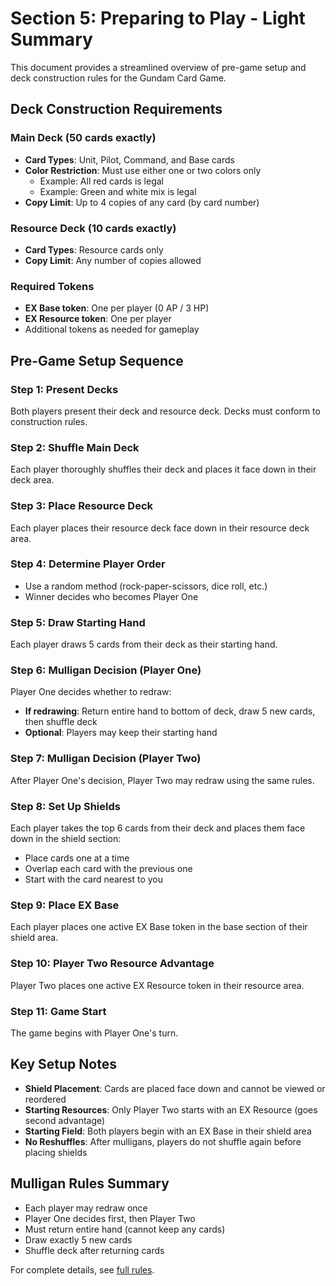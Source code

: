 # Section 5: Preparing to Play - Light Summary

This document provides a streamlined overview of pre-game setup and deck construction rules for the Gundam Card Game.

## Deck Construction Requirements

### Main Deck (50 cards exactly)
- **Card Types**: Unit, Pilot, Command, and Base cards
- **Color Restriction**: Must use either one or two colors only
  - Example: All red cards is legal
  - Example: Green and white mix is legal
- **Copy Limit**: Up to 4 copies of any card (by card number)

### Resource Deck (10 cards exactly)
- **Card Types**: Resource cards only
- **Copy Limit**: Any number of copies allowed

### Required Tokens
- **EX Base token**: One per player (0 AP / 3 HP)
- **EX Resource token**: One per player
- Additional tokens as needed for gameplay

## Pre-Game Setup Sequence

### Step 1: Present Decks
Both players present their deck and resource deck. Decks must conform to construction rules.

### Step 2: Shuffle Main Deck
Each player thoroughly shuffles their deck and places it face down in their deck area.

### Step 3: Place Resource Deck
Each player places their resource deck face down in their resource deck area.

### Step 4: Determine Player Order
- Use a random method (rock-paper-scissors, dice roll, etc.)
- Winner decides who becomes Player One

### Step 5: Draw Starting Hand
Each player draws 5 cards from their deck as their starting hand.

### Step 6: Mulligan Decision (Player One)
Player One decides whether to redraw:
- **If redrawing**: Return entire hand to bottom of deck, draw 5 new cards, then shuffle deck
- **Optional**: Players may keep their starting hand

### Step 7: Mulligan Decision (Player Two)
After Player One's decision, Player Two may redraw using the same rules.

### Step 8: Set Up Shields
Each player takes the top 6 cards from their deck and places them face down in the shield section:
- Place cards one at a time
- Overlap each card with the previous one
- Start with the card nearest to you

### Step 9: Place EX Base
Each player places one active EX Base token in the base section of their shield area.

### Step 10: Player Two Resource Advantage
Player Two places one active EX Resource token in their resource area.

### Step 11: Game Start
The game begins with Player One's turn.

## Key Setup Notes

- **Shield Placement**: Cards are placed face down and cannot be viewed or reordered
- **Starting Resources**: Only Player Two starts with an EX Resource (goes second advantage)
- **Starting Field**: Both players begin with an EX Base in their shield area
- **No Reshuffles**: After mulligans, players do not shuffle again before placing shields

## Mulligan Rules Summary

- Each player may redraw once
- Player One decides first, then Player Two
- Must return entire hand (cannot keep any cards)
- Draw exactly 5 new cards
- Shuffle deck after returning cards

For complete details, see [full rules](./full.md).
